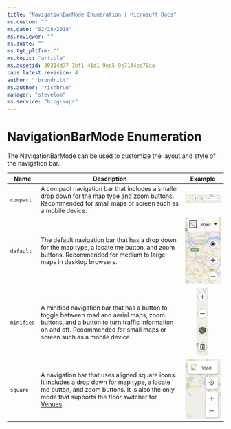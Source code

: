 ```yaml
---
title: "NavigationBarMode Enumeration | Microsoft Docs"
ms.custom: ""
ms.date: "02/28/2018"
ms.reviewer: ""
ms.suite: ""
ms.tgt_pltfrm: ""
ms.topic: "article"
ms.assetid: 30314d77-1bf1-41d1-9ed5-9e7144ee78aa
caps.latest.revision: 4
author: "rbrundritt"
ms.author: "richbrun"
manager: "stevelom"
ms.service: "bing-maps"
---
```

# NavigationBarMode Enumeration
The NavigationBarMode can be used to customize the layout and style of the navigation bar.

| Name | Description    | Example   
| ---- | -------------- | :------: |                                         
| `compact`  | A compact navigation bar that includes a smaller drop down for the map type and zoom buttons. Recommended for small maps or screen such as a mobile device. | ![Compact Navigation Bar](../media/compact-navigation-bar.PNG)
| `default`  | The default navigation bar that has a drop down for the map type, a locate me button, and zoom buttons. Recommended for medium to large maps in desktop browsers.  | ![Nav bar](../media/nav-bar.png)
| `minified` | A minified navigation bar that has a button to toggle between road and aerial maps, zoom buttons, and a button to turn traffic information on and off. Recommended for small maps or screen such as a mobile device. | ![Minified Nav Bar](../media/minified-nav-bar.png)
| `square` | A navigation bar that uses aligned square icons. It includes a drop down for map type, a locate me button, and zoom buttons. It is also the only mode that supports the floor switcher for [Venues](../../venues/index.md). | ![Square Nav Bar](../media/square-nav-bar.png)

